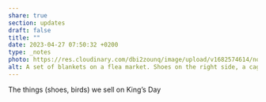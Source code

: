 ```yaml
---
share: true
section: updates
draft: false
title: ""
date: 2023-04-27 07:50:32 +0200
type: _notes
photo: https://res.cloudinary.com/dbi2zounq/image/upload/v1682574614/noxkqbsgr0yupsjw8xwj.jpg
alt: A set of blankets on a flea market. Shoes on the right side, a cage with two birds on the left.
---
```



The things (shoes, birds) we sell on King’s Day
